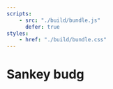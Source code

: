 ```yaml
---
scripts:
    - src: "./build/bundle.js"
      defer: true
styles:
    - href: "./build/bundle.css"
---
```


# Sankey budg

<section class="anim"></section>


<section class="content"></section>

<style>
main{
    text-align: center;
    padding: 1em;
    max-width: 240px;
    margin: 0 auto;
}

@media (min-width: 640px) {
    main{
        max-width: none;
    }
}

.content svg{
    max-width: 60em;
}
</style>
